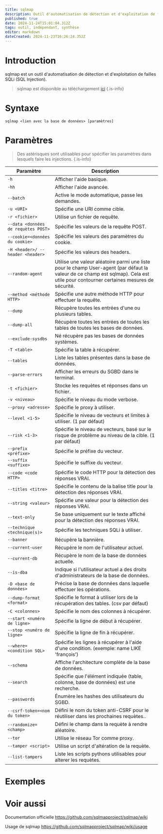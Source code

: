 ```yaml
---
title: sqlmap
description: Outil d'automatisation de détection et d'exploitation de failles SQLi (SQL Injection).
published: true
date: 2024-11-24T15:01:04.312Z
tags: outil, indépendant, synthèse
editor: markdown
dateCreated: 2024-11-23T16:26:24.352Z
---
```


# Introduction

sqlmap est un outil d'automatisation de détection et d'exploitation de failles SQLi (SQL Injection).

> sqlmap est disponible au téléchargement [ici](https://github.com/sqlmapproject/sqlmap)
> {.is-info}

# Syntaxe

`sqlmap <lien avec la base de données> [paramètres]`

# Paramètres

> Des astérisques sont utilisables pour spécifier les paramètres dans lesquels faire les injections.
> {.is-info}

| Paramètre                           | Description                                                                                                                                                                        |
| ----------------------------------- | ---------------------------------------------------------------------------------------------------------------------------------------------------------------------------------- |
| `-h`                                | Afficher l'aide basique.                                                                                                                                                           |
| `-hh`                               | Afficher l'aide avancée.                                                                                                                                                           |
| `--batch`                           | Active le mode automatique, passe les demandes.                                                                                                                                    |
| `-u <URI>`                          | Spécifie une URI comme cible.                                                                                                                                                      |
| `-r <fichier>`                      | Utilise un fichier de requête.                                                                                                                                                     |
| `--data <données de requètes POST>` | Spécifie les valeurs de la requête POST.                                                                                                                                           |
| `--cookie=<données du cookie>`      | Spécifie les valeurs des paramètres du cookie.                                                                                                                                     |
| `-H <header>/ --header <header>`    | Spécifie les valeurs des headers.                                                                                                                                                  |
| `--random-agent`                    | Utilise une valeur aléatoire parmi une liste pour le champ User-agent (par défaut la valeur de ce champ est sqlmap). Cela est utile pour contourner certaines mesures de sécurité. |
| `--method <méthode HTTP>`           | Spécifie une autre méthode HTTP pour effectuer la requête.                                                                                                                         |
| `--dump`                                | Récupère toutes les entrées d'une ou plusieurs tables.                                                                                                                                                           |
| `--dump-all`                                | Récupère toutes les entrées de toutes les tables de toutes les bases de données.                                                                                                                                                           |
| `--exclude-sysdbs`                                | Né récupère pas les bases de données systèmes.                                                                                                                                           |
| `-T <table>`                                | Spécifie la table à récupérer.                                                                                                                                                           |
| `--tables`                                | Liste les tables présentes dans la base de données.                                                                                                                                                           |
| `--parse-errors`                                | Afficher les erreurs du SGBD dans le terminal.                                                                                                                                                           |
| `-t <fichier>`                                | Stocke les requètes et réponses dans un fichier.                                                                                                                                                           |
| `-v <niveau>`                                | Spécifie le niveau du mode verbose.                                                                                                                                                           |
| `--proxy <adresse>`                                | Spécifie le proxy à utiliser.                                                                                                                                                           |
| `--level <1-5>`                                | Spécifie le niveau de vecteurs et limites à utiliser. (1 par défaut)                                                                                                                                                            |
| `--risk <1-3>`                                | Spécifie le niveau de vecteurs, basé sur le risque de problème au niveau de la cible. (1 par défaut)                                                                                                                                                           |
| `--prefix <préfixe>`                                | Spécifie le préfixe du vecteur.                                                                                                                                                          |
| `--suffix <suffixe>`                                | Spécifie le suffixe du vecteur.                                                                                                                                                         |
| `--code <code HTTP>`                                | Spécifie le code HTTP pour la détection des réponses VRAI.                                                                                                                                                         |
| `--titles <titre>`                                | Spécifie le contenu de la balise title pour la détection des réponses VRAI.                                                                                                                                                         |
| `--string <valeur>`                                | Spécifie une valeur pour la détection des réponses VRAI.                                                                                                                                                         |
| `--text-only`                                | Se base uniquement sur le texte affiché pour la détection des réponses VRAI.                                                                                                                                                         |
| `--technique <technique(s)>`                                | Spécifie les techniques SQLi à utiliser.                                                                                                                                                         |
| `--banner`                                | Récupère la bannière.                                                                                                                                                         |
| `--current-user`                                | Récupère le nom de l'utilisateur actuel.                                                                                                                                                         |
| `--current-db`                                | Récupère le nom de la base de données actuelle.                                                                                                                                                         |
| `--is-dba`                                | Indique si l'utilisateur actuel a des droits d'administrateurs de la base de données.                                                                                                                                                         |
| `-D <base de données>`                                | Précise la base de données dans laquelle effectuer les opérations.                                                                                                                                                         |
| `--dump-format <format>`                                | Spécifie le format à utiliser lors de la récupération des tables. (csv par défaut)                                                                                                                                                         |
| `-C <colonnes>`                                | Spécifie le nom des colonnes à récupérer.                                                                                                                                                         |
| `--start <numéro de ligne>`                                | Spécifie la ligne de début à récupérer.                                                                                                                                                       |
| `--stop <numéro de ligne>`                                | Spécifie la ligne de fin à récupérer.                                                                                                                                                        |
| `--where=<condition SQL>`                                | Spécifie les lignes à récupérer à l'aide d'une condition. (exemple: name LIKE 'françois')                                                                                                                                                        |
| `--schema`                                | Affiche l'architecture complète de la base de données.                                                                                                                                               |
| `--search`                                | Spécifie que l'élément indiquée (table, colonne, base de données) est une recherche.                                                                                                                                               |
| `--passwords`                                | Énumère les hashes des utilisateurs du SGBD.                                                                                                                                               |
| `--csrf-token=<nom du token>`                                | Défini le nom du token anti-CSRF pour le réutiliser dans les prochaines requètes..                                                                                                                                               |
| `--randomize=<champ>`                                | Défini le champ dans la requète à rendre aléatoire.                                                                                                                                               |
| `--tor`                                | Utilise le réseau Tor comme proxy.                                                                                                                                               |
| `--tamper <script>`                                | Utilise un script d'altération de la requète.                                                                                                                                               |
| `--list-tampers`                                | Liste les scripts pythons utilisables pour alterer les requètes.                                                                                                                                               |

# Exemples

# Voir aussi

Documentation officielle
https://github.com/sqlmapproject/sqlmap/wiki

Usage de sqlmap
https://github.com/sqlmapproject/sqlmap/wiki/usage
